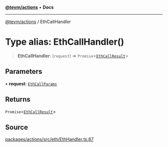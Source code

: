 [**@tevm/actions**](../README.md) • **Docs**

***

[@tevm/actions](../globals.md) / EthCallHandler

# Type alias: EthCallHandler()

> **EthCallHandler**: (`request`) => `Promise`\<[`EthCallResult`](EthCallResult.md)\>

## Parameters

• **request**: [`EthCallParams`](EthCallParams.md)

## Returns

`Promise`\<[`EthCallResult`](EthCallResult.md)\>

## Source

[packages/actions/src/eth/EthHandler.ts:87](https://github.com/evmts/tevm-monorepo/blob/main/packages/actions/src/eth/EthHandler.ts#L87)

